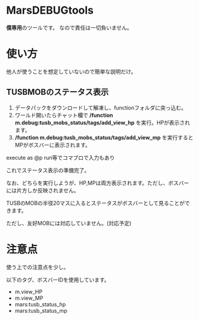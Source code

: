 # MarsDEBUGtools
 
**僕専用**のツールです。
なので責任は一切負いません。


# 使い方

他人が使うことを想定していないので簡単な説明だけ。

## TUSBMOBのステータス表示

1. データパックをダウンロードして解凍し、functionフォルダに突っ込む。
2. ワールド開いたらチャット欄で **/function m.debug:tusb_mobs_status/tags/add_view_hp** を実行。HPが表示されます。
4. **/function m.debug:tusb_mobs_status/tags/add_view_mp** を実行するとMPがボスバーに表示されます。

execute as @p run等でコマブロで入力もあり

これでステータス表示の準備完了。

なお、どちらを実行しようが、HP,MPは両方表示されます。ただし、ボスバーには片方しか反映されません。

TUSBのMOBの半径20マスに入るとステータスがボスバーとして見ることができます。

ただし、友好MOBには対応していません。(対応予定)

# 注意点

使う上での注意点を少し。

以下のタグ、ボスバーIDを使用しています。

* m.view_HP
* m.view_MP
* mars:tusb_status_hp
* mars:tusb_status_mp
